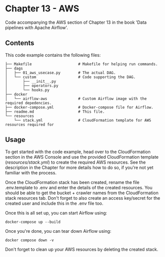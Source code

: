 # Chapter 13 - AWS

Code accompanying the AWS section of Chapter 13 in the book 'Data pipelines with Apache Airflow'.

## Contents

This code example contains the following files:

```
├── Makefile                     # Makefile for helping run commands.
├── dags
│   ├── 01_aws_usecase.py        # The actual DAG.
│   └── custom                   # Code supporting the DAG.
│       ├── __init__.py
│       ├── operators.py
│       └── hooks.py
├── docker
│   └── airflow-aws              # Custom Airflow image with the required depedencies.
├── docker-compose.yml           # Docker-compose file for Airflow.
├── readme.md                    # This file.
└── resources
    └── stack.yml                # CloudFormation template for AWS resources required for
```

## Usage

To get started with the code example, head over to the CloudFormation section in the AWS Console and use the provided CloudFormation template (*resources/stack.yml*) to create the required AWS resources. See the description in the Chapter for more details how to do so, if you're not yet familiar with the process.

Once the CloudFormation stack has been created, rename the file .env.template to .env and enter the details of the created resources. You should be able to get the bucket + crawler names from the CloudFormation stack resources tab. Don't forget to also create an access key/secret for the created user and include this in the .env file too.

Once this is all set up, you can start Airflow using:

    docker-compose up --build

Once you're done, you can tear down Airflow using:

    docker compose down -v

Don't forget to clean up your AWS resources by deleting the created stack.
